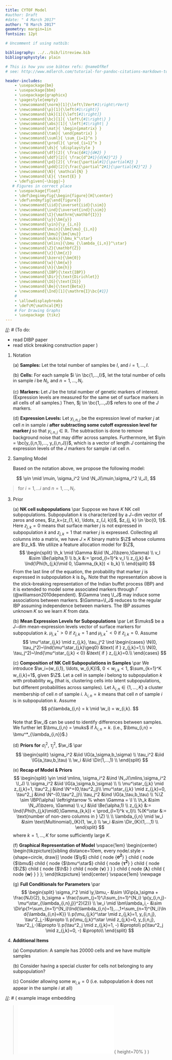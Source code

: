 ```yaml
---
title: CYTOF Model
#author: Draft
#date: " 4 March 2017"
author: "8 March 2017"
geometry: margin=1in
fontsize: 12pt

# Uncomment if using natbib:

bibliography: ../../bib/litreview.bib
bibliographystyle: plain 

# This is how you use bibtex refs: @nameOfRef
# see: http://www.mdlerch.com/tutorial-for-pandoc-citations-markdown-to-latex.html

header-includes: 
    - \usepackage{bm}
    - \usepackage{bbm}
    - \usepackage{graphicx}
    - \pagestyle{empty}
    - \newcommand{\norm}[1]{\left\lVert#1\right\rVert}
    - \newcommand{\p}[1]{\left(#1\right)}
    - \newcommand{\bk}[1]{\left[#1\right]}
    - \newcommand{\bc}[1]{ \left\{#1\right\} }
    - \newcommand{\abs}[1]{ \left|#1\right| }
    - \newcommand{\mat}{ \begin{pmatrix} }
    - \newcommand{\tam}{ \end{pmatrix} }
    - \newcommand{\suml}{ \sum_{i=1}^n }
    - \newcommand{\prodl}{ \prod_{i=1}^n }
    - \newcommand{\ds}{ \displaystyle }
    - \newcommand{\df}[2]{ \frac{d#1}{d#2} }
    - \newcommand{\ddf}[2]{ \frac{d^2#1}{d{#2}^2} }
    - \newcommand{\pd}[2]{ \frac{\partial#1}{\partial#2} }
    - \newcommand{\pdd}[2]{\frac{\partial^2#1}{\partial{#2}^2} }
    - \newcommand{\N}{ \mathcal{N} }
    - \newcommand{\E}{ \text{E} }
    - \def\given{~\bigg|~}
   # Figures in correct place
    - \usepackage{float}
    - \def\beginmyfig{\begin{figure}[H]\center}
    - \def\endmyfig{\end{figure}}
    - \newcommand{\iid}{\overset{iid}{\sim}}
    - \newcommand{\ind}{\overset{ind}{\sim}}
    - \newcommand{\I}{\mathrm{\mathbf{I}}}
    - \newcommand{\y}{\bm{y}}
    - \newcommand{\yin}{\y_{i,n}}
    - \newcommand{\muin}{\bm{\mu}_{i,n}}
    - \newcommand{\bmu}{\bm{\mu}}
    - \newcommand{\muks}{\bmu_k^\star}
    - \newcommand{\mlins}{\bmu_{\lambda_{i,n}}^\star}
    - \newcommand{\Z}{\mathbf{Z}}
    - \newcommand{\z}{\bm{z}}
    - \newcommand{\bzero}{\bm{0}}
    - \newcommand{\w}{\bm{w}}
    - \newcommand{\h}{\bm{h}}
    - \newcommand{\IBP}{\text{IBP}}
    - \newcommand{\Dir}{\text{Dirichlet}}
    - \newcommand{\IG}{\text{IG}}
    - \newcommand{\Be}{\text{Beta}}
    - \newcommand{\Ind}[1]{\mathrm{I}\bc{#1}}
    #
    - \allowdisplaybreaks
    - \def\M{\mathcal{M}}
    # For Drawing Graphs
    - \usepackage {tikz}
---
```


[//]: # (To do:
  - read DIBP paper
  - read stick breaking construction paper
)


1.  Notation

    (a) **Samples:** Let the total number of samples be $I$, and
        $i=1,...,I$. 

    (b) **Cells:** For each sample $i \in \bc{1,...,I}$, let the total
        number of cells in sample $i$ be $N_i$, and $n=1,...,N_i$.

    (c) **Markers:** Let $J$ be the total number of genetic markers of
        interest. (Expression levels are measured for the same set of
        surface markers in all cells of all samples.) Then, $j \in
        \bc{1,...,J}$ refers to one of the $J$ markers.

    (d) **Expression Levels:** Let $y_{i,n,j}$ be the expression level 
        of marker $j$ at cell $n$ in sample $i$ **after subtracting some
        cutoff expression level for marker $j$** so that 
        $y_{i,n,j} \in \mathbb{R}$. The subtraction is done to 
        remove background noise that may differ across samples.
        Furthermore, let $\yin = \bc{y_{i,n,1},..., y_{i,n,J}}$, 
        which is a vector of length $J$ containing the expression 
        levels of the $J$ markers for sample $i$ at cell $n$.


2.  Sampling Model

    Based on the notation above, we propose the following model:

$$
\yin \mid \muin, \sigma_i^2 \ind \N_J(\muin,\sigma_i^2 \I_J),
$$

> for $i=1,...i$ and $n=1,...,N_i$.

3.  Prior

    (a) **NK cell subpopulations**
        \par
        Suppose we have $K$ NK cell subpopulations.
        Subpopulation $k$ is characterized by a $J-$dim vector of zeros and ones,
        $\z_k=(z_{1, k}, \ldots, z_{J, k})$, $z_{j, k} \in \bc{0, 1}$.  Here $z_{j,
        k}=0$ means that surface marker $j$ is not expressed in subpopulation $k$
        and $z_{j, k}=1$ that marker $j$ is expressed. Collecting all columns into
        a matrix, we have $J \times K$ binary matrix $\Z$ whose columns are $\z_k$.
        We utilize a feature allocation model for $\Z$,
        $$
        \begin{split}
        \h_k \mid \Gamma &\iid \N_J(\bzero,\Gamma) \\
        v_l &\sim \Be(\alpha,1) \\
        b_k &:= \prod_{l=1}^k v_l \\
        z_{j,k} &= \Ind{\Phi(h_{j,k}\mid 0, \Gamma_{k,k}) < b_k} \\
        \end{split}
        $$
        From the last line of the equation, the probability that marker $j$ is
        expressed in subpopulation $k$ is $b_k$.  Note that the representation
        above is the stick-breaking representation of the Indian buffet process
        (IBP) and it is extended to model some associated markers through
        $\Gamma$ (@williamson2010dependent).  $\Gamma \neq \I_J$ may induce some
        associations between markers.  $\Gamma=\I_J$ reduces to the regular IBP
        assuming independence between markers.  The IBP assumes unknown $K$ so
        we learn $K$ from data.

    (b) **Mean Expression Levels for Subpopulations**
        \par
        Let $\muks$ be a
        $J-$dim mean-expression levels vector of surface markers for
        subpopulation $k$.  $\mu^\star_{j, k} >0$ if $z_{j,k} =1$ and
        $\mu^\star_{j, k} < 0$ if $z_{j,k} =0$.  Assume 
        $$
        \mu^\star_{j,k} \mid z_{j,k}, \tau_j^2 \ind 
        \begin{cases}
          \N(0, \tau_j^2)~\Ind{\mu^\star_{j,k}\geq0} &\text{ if } z_{j,k}=1,\\ 
          \N(0, \tau_j^2)~\Ind{\mu^\star_{j,k} < 0}  &\text{ if } z_{j,k}=0.\\ 
        \end{cases}
        $$

    (c) **Composition of NK Cell Subpopulations in Samples**
        \par
        We introduce $\w_i=(w_{i,1}, \ldots, w_{i,K})$, $0 < w_{i,k} <1$,
        $\sum_{k=1}^K w_{i,k}=1$,  given $\Z$.  Let a cell in sample $i$ belong
        to subpopulation $k$ with probability $w_{ik}$ (that is, clustering
        cells into latent subpopulations, but different probabilities across
        samples).  Let $\lambda_{i,n} \in \{1, \ldots, K\}$ a cluster
        membership of cell $n$ of sample $i$.  $\lambda_{i,n}=k$ means that
        cell $n$ of sample $i$ is in subpopulation $k$. Assume
        $$
        p(\lambda_{i,n} = k \mid \w_i) = w_{i,k}.
        $$  
        Note that $\w_i$ can be used to identify differences between samples.
        We further let $\bmu_{i,n} = \muks$ if $\lambda_{i,n}=k$. 
        (i.e., $\bmu_{i,n} = \bmu^*_{\lambda_{i,n}}$.)


    (d) **Priors for** $\sigma^2_i$, $\tau^2_j$, $\w_i$
       \par
       $$
       \begin{split}
       \sigma_i^2 &\iid \IG(a_\sigma,b_\sigma) \\
       \tau_i^2 &\iid \IG(a_\tau,b_\tau) \\
       \w_i &\iid \Dir(1,...,1) \\
       \end{split}
       $$

    (e) **Recap of Model & Priors**
        $$
        \begin{split}
          \yin \mid \mlins, \sigma_i^2 &\ind \N_J(\mlins,\sigma_i^2 \I_J) \\
          \sigma_i^2 &\iid \IG(a_\sigma,b_\sigma) \\
          \\
          \mu^\star_{j,k} \mid z_{j,k}=1, \tau^2_j &\ind \N^+(0,\tau^2_j)\\
          \mu^\star_{j,k} \mid z_{j,k}=0, \tau^2_j &\ind \N^-(0,\tau^2_j)\\
          \tau_j^2 &\ind \IG(a_\tau,b_\tau) \\
          %\Z \sim \IBP(\alpha) \leftrightarrow % when \Gamma = \I
          \\
          \h_k &\sim \N_J(\bzero, \Gamma) \\
          v_l &\iid \Be(\alpha,1) \\
          z_{j,k} &:= \Ind{\Phi(h_{j,k}\mid0,\Gamma_{k,k}) < \prod_{l=1}^k v_l}\\
          %(K^\star &:= \text{number of non-zero columns in } \Z) \\
          \\
          \lambda_{i,n} \mid \w_i &\sim \text{Multinomial}_{K}(1, \w_i) \\
          \w_i &\sim \Dir_{K}(1,...,1) \\
        \end{split}
        $$
        where $k=1,\ldots,K$ for some sufficiently large $K$.

    (f) **Graphical Representation of Model**
        \vspace{1em}
        \begin{center}
        \begin{tikzpicture}[sibling distance=10em,
                            every node/.style = {shape=circle, draw}]
          \node {$\y$}
            child { node {$\bm{\sigma^2}$} }
            child { node {$\bmu$}
              child { node {$\bmu^\star$}
                child { node {$\bm{\tau^2}$} }
                child { node {$\Z$} 
                  child { node {$\h$} }
                  child { node {$\bm v$} }
                }
              }
              child { node {$\bm\lambda$} 
                child { node {$\bm{w}$} }
              } 
            };
        \end{tikzpicture}
        \end{center}
        \vspace{1em}
        \newpage


    (g) **Full Conditionals for Parameters**
        \par
        $$
        \begin{split}
        \sigma_i^2 \mid \y,\bmu,- &\sim  \IG\p{a_\sigma + \frac{NJ}{2}, b_\sigma + \frac{\sum_{j=1}^J\sum_{n=1}^{N_i} \p{y_{i,n,j}-\mu^\star_{\lambda_{i,n},j}}^2}{2}} \\
        \w_i \mid \bm\lambda_i,- &\sim \Dir\p{1+\sum_{n=1}^{N_i}\Ind{\lambda_{i,n}=1},...,1+\sum_{n=1}^{N_i}\Ind{\lambda_{i,n}=K}} \\
        p(\mu_{j,k}^\star \mid z_{j,k}=1, y_{i,n,j}, \tau^2_j,-)&\propto \\
        p(\mu_{j,k}^\star \mid z_{j,k}=0, y_{i,n,j}, \tau^2_j,-)&\propto \\
        p(\tau^2_j \mid z_{j,k}=1, -) &\propto\\
        p(\tau^2_j \mid z_{j,k}=0, -) &\propto\\
        \end{split}
        $$

4.  **Additional Items**

    (a) Computation: A sample has 20000 cells and we have multiple samples

    (b) Consider having a special cluster for cells not belonging to any
        subpopulation?

    (c) Consider allowing some $w_{i,k}=0$ (i.e. subpopulation $k$ does not appear
        in the sample $i$ at all)




[//]: # ( example image embedding
\beginmyfig
\includegraphics[height=0.5\textwidth]{path/to/img/img.pdf}
\caption{some caption}
\label{fig:mylabel}
% reference by: \ref{fig:mylabel}
\endmyfig
)
[//]: # ( example image embedding
> ![some caption.\label{mylabel}](path/to/img/img.pdf){ height=70% }
)

[//]: # ( example two figs side-by-side
\begin{figure*}
  \begin{minipage}{.45\linewidth}
    \centering \includegraphics[height=1\textwidth]{img1.pdf}
    \caption{some caption}
    \label{fig:myLabel1}
  \end{minipage}\hfill
  \begin{minipage}{.45\linewidth}
    \centering \includegraphics[height=1\textwidth]{img2.pdf}
    \caption{some caption}
    \label{fig:myLabel2}
  \end{minipage}
\end{figure*}
)


[//]: # (Footnotes:)



